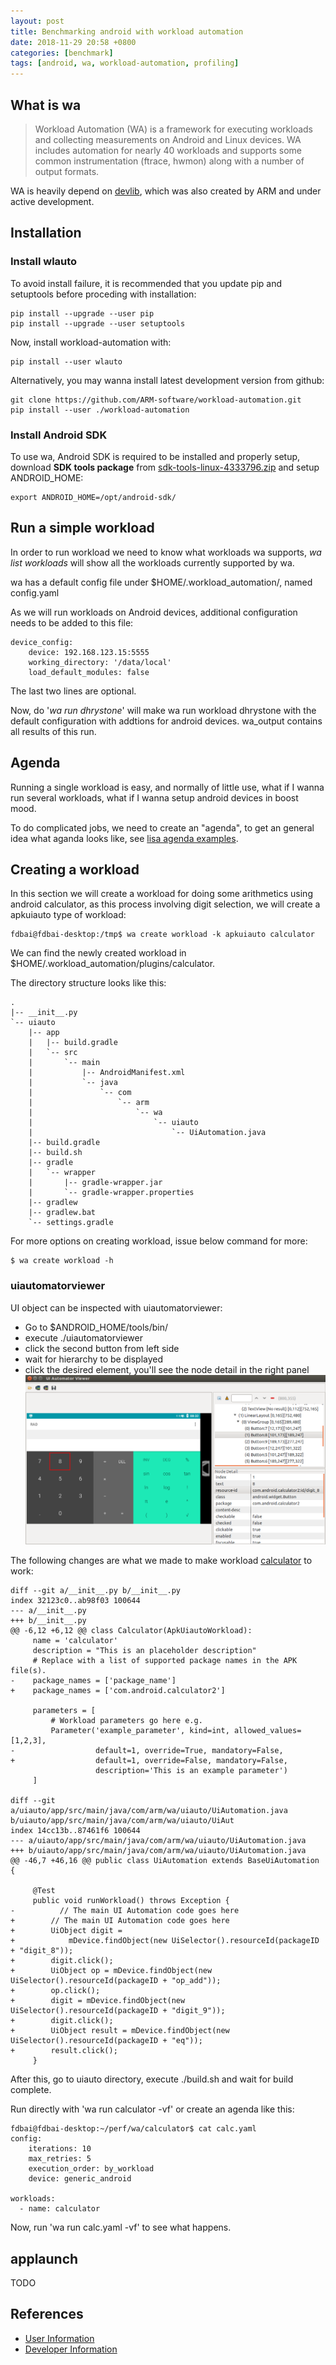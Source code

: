 ```yaml
---
layout: post
title: Benchmarking android with workload automation
date: 2018-11-29 20:58 +0800
categories: [benchmark]
tags: [android, wa, workload-automation, profiling]
---
```

## What is wa

> Workload Automation (WA) is a framework for executing workloads and collecting
> measurements on Android and Linux devices. WA includes automation for nearly 40
> workloads and supports some common instrumentation (ftrace, hwmon) along with
> a number of output formats.

WA is heavily depend on [devlib][devlib], which was also created by ARM and under
active development.

## Installation

### Install wlauto
To avoid install failure, it is recommended that you update pip and setuptools
before proceding with installation:
```shell
pip install --upgrade --user pip
pip install --upgrade --user setuptools
```

Now, install workload-automation with:
```shell
pip install --user wlauto
```

Alternatively, you may wanna install latest development version from github:
```shell
git clone https://github.com/ARM-software/workload-automation.git
pip install --user ./workload-automation
```

### Install Android SDK

To use wa, Android SDK is required to be installed and properly setup, download
**SDK tools package** from [sdk-tools-linux-4333796.zip][sdk] and setup ANDROID_HOME:
```shell
export ANDROID_HOME=/opt/android-sdk/
```

## Run a simple workload
In order to run workload we need to know what workloads wa supports, *wa list
workloads* will show all the workloads currently supported by wa.

wa has a default config file under $HOME/.workload_automation/, named config.yaml

As we will run workloads on Android devices, additional configuration needs to be
added to this file:
```
device_config:
    device: 192.168.123.15:5555
    working_directory: '/data/local'
    load_default_modules: false
```
The last two lines are optional.

Now, do '*wa run dhrystone*' will make wa run workload dhrystone with the default
configuration with addtions for android devices. wa_output contains all results
of this run.


## Agenda
Running a single workload is easy, and normally of little use, what if I wanna
run several workloads, what if I wanna setup android devices in boost mood.

To do complicated jobs, we need to create an "agenda", to get an general idea
what aganda looks like, see [lisa agenda examples][agenda].


## Creating a workload
In this section we will create a workload for doing some arithmetics using
android calculator, as this process involving digit selection, we will create a
apkuiauto type of workload:
```shell
fdbai@fdbai-desktop:/tmp$ wa create workload -k apkuiauto calculator
```
We can find the newly created workload in $HOME/.workload_automation/plugins/calculator.

The directory structure looks like this:
```
.
|-- __init__.py
`-- uiauto
    |-- app
    |   |-- build.gradle
    |   `-- src
    |       `-- main
    |           |-- AndroidManifest.xml
    |           `-- java
    |               `-- com
    |                   `-- arm
    |                       `-- wa
    |                           `-- uiauto
    |                               `-- UiAutomation.java
    |-- build.gradle
    |-- build.sh
    |-- gradle
    |   `-- wrapper
    |       |-- gradle-wrapper.jar
    |       `-- gradle-wrapper.properties
    |-- gradlew
    |-- gradlew.bat
    `-- settings.gradle
```

For more options on creating workload, issue below command for more:
```shell
$ wa create workload -h
```

### uiautomatorviewer

UI object can be inspected with uiautomatorviewer:
- Go to $ANDROID_HOME/tools/bin/
- execute ./uiautomatorviewer
- click the second button from left side
- wait for hierarchy to be displayed
- click the desired element, you'll see the node detail in the right panel
![uiautomatorviewer](/assets/uiautomatorviewer.png)

The following changes are what we made to make workload [calculator][calc] to
work:
```
diff --git a/__init__.py b/__init__.py
index 32123c0..ab98f03 100644
--- a/__init__.py
+++ b/__init__.py
@@ -6,12 +6,12 @@ class Calculator(ApkUiautoWorkload):
     name = 'calculator'
     description = "This is an placeholder description"
     # Replace with a list of supported package names in the APK file(s).
-    package_names = ['package_name']
+    package_names = ['com.android.calculator2']

     parameters = [
         # Workload parameters go here e.g.
         Parameter('example_parameter', kind=int, allowed_values=[1,2,3],
-                  default=1, override=True, mandatory=False,
+                  default=1, override=False, mandatory=False,
                   description='This is an example parameter')
     ]

diff --git a/uiauto/app/src/main/java/com/arm/wa/uiauto/UiAutomation.java b/uiauto/app/src/main/java/com/arm/wa/uiauto/UiAut
index 14cc13b..87461f6 100644
--- a/uiauto/app/src/main/java/com/arm/wa/uiauto/UiAutomation.java
+++ b/uiauto/app/src/main/java/com/arm/wa/uiauto/UiAutomation.java
@@ -46,7 +46,16 @@ public class UiAutomation extends BaseUiAutomation {

     @Test
     public void runWorkload() throws Exception {
-          // The main UI Automation code goes here
+        // The main UI Automation code goes here
+        UiObject digit =
+            mDevice.findObject(new UiSelector().resourceId(packageID + "digit_8"));
+        digit.click();
+        UiObject op = mDevice.findObject(new UiSelector().resourceId(packageID + "op_add"));
+        op.click();
+        digit = mDevice.findObject(new UiSelector().resourceId(packageID + "digit_9"));
+        digit.click();
+        UiObject result = mDevice.findObject(new UiSelector().resourceId(packageID + "eq"));
+        result.click();
     }
```
After this, go to uiauto directory, execute ./build.sh and wait for build complete.

Run directly with 'wa run calculator -vf' or create an agenda like this:
```
fdbai@fdbai-desktop:~/perf/wa/calculator$ cat calc.yaml
config:
    iterations: 10
    max_retries: 5
    execution_order: by_workload
    device: generic_android

workloads:
  - name: calculator
```
Now, run 'wa run calc.yaml -vf' to see what happens.

## applaunch
TODO

## References
- [User Information][user]
- [Developer Information][developer]


[user]: https://workload-automation.readthedocs.io/en/latest/user_information.html
[developer]: https://workload-automation.readthedocs.io/en/latest/developer_information.html
[sdk]: https://dl.google.com/android/repository/sdk-tools-linux-4333796.zip
[agenda]: https://github.com/ARM-software/lisa/tree/master/tools/wltests/agendas
[devlib]: https://github.com/ARM-software/devlib
[devlib-doc]: https://devlib.readthedocs.io/en/latest/
[calc]: https://github.com/fudongbai/workload-calculator

